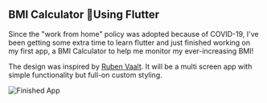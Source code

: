 
## BMI Calculator 💪Using Flutter

Since the "work from home" policy was adopted because of COVID-19, I've been getting some extra time to learn flutter and just finished working on my first app, a BMI Calculator to help me monitor my ever-increasing BMI! 

The design was inspired by [Ruben Vaalt](https://dribbble.com/shots/4585382-Simple-BMI-Calculator). It will be a multi screen app with simple functionality but full-on custom styling. 

![Finished App](bmi-calc-demo.gif)
